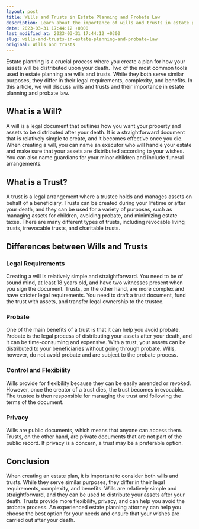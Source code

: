 ```yaml
---
layout: post
title: Wills and Trusts in Estate Planning and Probate Law
description: Learn about the importance of wills and trusts in estate planning and probate law. Discover the differences between the two and how they can benefit your estate plan.
date: 2023-03-31 17:44:12 +0300
last_modified_at: 2023-03-31 17:44:12 +0300
slug: wills-and-trusts-in-estate-planning-and-probate-law
original: Wills and trusts
---
```


Estate planning is a crucial process where you create a plan for how your assets will be distributed upon your death. Two of the most common tools used in estate planning are wills and trusts. While they both serve similar purposes, they differ in their legal requirements, complexity, and benefits. In this article, we will discuss wills and trusts and their importance in estate planning and probate law.

## What is a Will?

A will is a legal document that outlines how you want your property and assets to be distributed after your death. It is a straightforward document that is relatively simple to create, and it becomes effective once you die. When creating a will, you can name an executor who will handle your estate and make sure that your assets are distributed according to your wishes. You can also name guardians for your minor children and include funeral arrangements.

## What is a Trust?

A trust is a legal arrangement where a trustee holds and manages assets on behalf of a beneficiary. Trusts can be created during your lifetime or after your death, and they can be used for a variety of purposes, such as managing assets for children, avoiding probate, and minimizing estate taxes. There are many different types of trusts, including revocable living trusts, irrevocable trusts, and charitable trusts. 

## Differences between Wills and Trusts

### Legal Requirements

Creating a will is relatively simple and straightforward. You need to be of sound mind, at least 18 years old, and have two witnesses present when you sign the document. Trusts, on the other hand, are more complex and have stricter legal requirements. You need to draft a trust document, fund the trust with assets, and transfer legal ownership to the trustee.

### Probate

One of the main benefits of a trust is that it can help you avoid probate. Probate is the legal process of distributing your assets after your death, and it can be time-consuming and expensive. With a trust, your assets can be distributed to your beneficiaries without going through probate. Wills, however, do not avoid probate and are subject to the probate process.

### Control and Flexibility

Wills provide for flexibility because they can be easily amended or revoked. However, once the creator of a trust dies, the trust becomes irrevocable. The trustee is then responsible for managing the trust and following the terms of the document.

### Privacy

Wills are public documents, which means that anyone can access them. Trusts, on the other hand, are private documents that are not part of the public record. If privacy is a concern, a trust may be a preferable option.

## Conclusion

When creating an estate plan, it is important to consider both wills and trusts. While they serve similar purposes, they differ in their legal requirements, complexity, and benefits. Wills are relatively simple and straightforward, and they can be used to distribute your assets after your death. Trusts provide more flexibility, privacy, and can help you avoid the probate process. An experienced estate planning attorney can help you choose the best option for your needs and ensure that your wishes are carried out after your death.